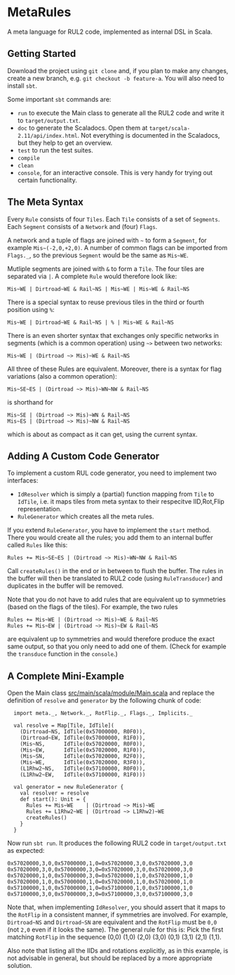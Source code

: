  MetaRules
===========

A meta language for RUL2 code, implemented as internal DSL in Scala.


 Getting Started
-----------------

Download the project using `git clone` and, if you plan to make any changes,
create a new branch, e.g. `git checkout -b feature-a`. You will also need to
install `sbt`.

Some important `sbt` commands are:
- `run` to execute the Main class to generate all the RUL2 code and write it
  to `target/output.txt`.
- `doc` to generate the Scaladocs. Open them at `target/scala-2.11/api/index.html`.
  Not everything is documented in the Scaladocs, but they help to get an
  overview.
- `test` to run the test suites.
- `compile`
- `clean`
- `console`, for an interactive console. This is very handy for trying out
  certain functionality.


 The Meta Syntax
-----------------

Every `Rule` consists of four `Tiles`. Each `Tile` consists of a set of
`Segments`. Each `Segment` consists of a `Network` and (four) `Flags`.

A network and a tuple of flags are joined with `~` to form a `Segment`, for
example `Mis~(-2,0,+2,0)`. A number of common flags can be imported from
`Flags._`, so the previous `Segment` would be the same as `Mis~WE`.

Mutliple segments are joined with `&` to form a `Tile`. The four tiles are
separated via `|`. A complete `Rule` would therefore look like:

    Mis~WE | Dirtroad~WE & Rail~NS | Mis~WE | Mis~WE & Rail~NS

There is a special syntax to reuse previous tiles in the third or fourth
position using `%`:

    Mis~WE | Dirtroad~WE & Rail~NS | % | Mis~WE & Rail~NS

There is an even shorter syntax that exchanges only specific networks in
segments (which is a common operation) using `~>` between two networks:

    Mis~WE | (Dirtroad ~> Mis)~WE & Rail~NS

All three of these Rules are equivalent. Moreover, there is a syntax for
flag variations (also a common operation):

    Mis~SE~ES | (Dirtroad ~> Mis)~WN~NW & Rail~NS

is shorthand for

    Mis~SE | (Dirtroad ~> Mis)~WN & Rail~NS
    Mis~ES | (Dirtroad ~> Mis)~NW & Rail~NS

which is about as compact as it can get, using the current syntax.


 Adding A Custom Code Generator
--------------------------------

To implement a custom RUL code generator, you need to implement two
interfaces:

- `IdResolver` which is simply a (partial) function mapping from `Tile` to
  `IdTile`, i.e. it maps tiles from meta syntax to their respecitve
  IID,Rot,Flip representation.
- `RuleGenerator` which creates all the meta rules.

If you extend `RuleGenerator`, you have to implement the `start` method.
There you would create all the rules; you add them to an internal buffer
called `Rules` like this:

    Rules += Mis~SE~ES | (Dirtroad ~> Mis)~WN~NW & Rail~NS

Call `createRules()` in the end or in between to flush the buffer. The rules
in the buffer will then be translated to RUL2 code (using `RuleTransducer`)
and duplicates in the buffer will be removed.

Note that you do not have to add rules that are equivalent up to symmetries
(based on the flags of the tiles). For example, the two rules

    Rules += Mis~WE | (Dirtroad ~> Mis)~WE & Rail~NS
    Rules += Mis~EW | (Dirtroad ~> Mis)~EW & Rail~NS

are equivalent up to symmetries and would therefore produce the exact same
output, so that you only need to add one of them. (Check for example the
`transduce` function in the `console`.)


 A Complete Mini-Example
-------------------------

Open the Main class [src/main/scala/module/Main.scala](https://github.com/NAMTeam/Network-Addon-Mod/blob/master/src/main/scala/module/Main.scala) and replace the
definition of `resolve` and `generator` by the following chunk of code:

```
  import meta._, Network._, RotFlip._, Flags._, Implicits._

  val resolve = Map[Tile, IdTile](
    (Dirtroad~NS, IdTile(0x57000000, R0F0)),
    (Dirtroad~EW, IdTile(0x57000000, R1F0)),
    (Mis~NS,      IdTile(0x57020000, R0F0)),
    (Mis~EW,      IdTile(0x57020000, R1F0)),
    (Mis~SN,      IdTile(0x57020000, R2F0)),
    (Mis~WE,      IdTile(0x57020000, R3F0)),
    (L1Rhw2~NS,   IdTile(0x57100000, R0F0)),
    (L1Rhw2~EW,   IdTile(0x57100000, R1F0)))

  val generator = new RuleGenerator {
    val resolver = resolve
    def start(): Unit = {
      Rules += Mis~WE    | (Dirtroad ~> Mis)~WE
      Rules += L1Rhw2~WE | (Dirtroad ~> L1Rhw2)~WE
      createRules()
    }
  }
```

Now run `sbt run`. It produces the following RUL2 code in
`target/output.txt` as expected:

    0x57020000,3,0,0x57000000,1,0=0x57020000,3,0,0x57020000,3,0
    0x57020000,3,0,0x57000000,3,0=0x57020000,3,0,0x57020000,3,0
    0x57020000,1,0,0x57000000,3,0=0x57020000,1,0,0x57020000,1,0
    0x57020000,1,0,0x57000000,1,0=0x57020000,1,0,0x57020000,1,0
    0x57100000,1,0,0x57000000,1,0=0x57100000,1,0,0x57100000,1,0
    0x57100000,3,0,0x57000000,3,0=0x57100000,3,0,0x57100000,3,0

Note that, when implementing `IdResolver`, you should assert that it maps to
the `RotFlip` in a consistent manner, if symmetries are involved. For
example, `Dirtroad~NS` and `Dirtroad~SN` are equivalent and the `RotFlip`
must be `0,0` (not `2,0` even if it looks the same). The general rule for
this is: Pick the first matching `RotFlip` in the sequence
(0,0) (1,0) (2,0) (3,0) (0,1) (3,1) (2,1) (1,1).

Also note that listing all the IIDs and rotations explicitly, as in this
example, is not advisable in general, but should be replaced by a more
appropriate solution.

